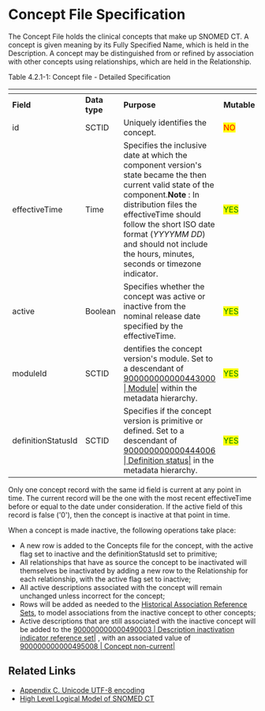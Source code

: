 # Concept File Specification

The Concept File holds the clinical concepts that make up SNOMED CT. A concept is given meaning by its Fully Specified Name, which is held in the Description. A concept may be distinguished from or refined by association with other concepts using relationships, which are held in the Relationship.

Table 4.2.1-1: Concept file - Detailed Specification

<table data-header-hidden><thead><tr><th width="159.01171875"></th><th width="84.96484375"></th><th width="276.47265625"></th><th width="88.875"></th><th width="140.6171875"></th></tr></thead><tbody><tr><td><strong>Field</strong></td><td><strong>Data type</strong></td><td><strong>Purpose</strong></td><td><strong>Mutable</strong></td><td><strong>Part of Primary Key</strong></td></tr><tr><td>id</td><td>SCTID</td><td>Uniquely identifies the concept.</td><td><mark style="color:red;">NO</mark></td><td><mark style="color:green;">YES</mark> (Full/Snapshot)</td></tr><tr><td>effectiveTime</td><td>Time</td><td>Specifies the inclusive date at which the component version's state became the then current valid state of the component.<strong>Note</strong> : In distribution files the effectiveTime should follow the short ISO date format (<em>YYYYMM DD</em>) and should not include the hours, minutes, seconds or timezone indicator.</td><td><mark style="color:green;">YES</mark> </td><td><p><mark style="color:green;">YES</mark> </p><p>(Full)<br><mark style="color:green;">Optional</mark> (Snapshot)</p></td></tr><tr><td>active</td><td>Boolean</td><td>Specifies whether the concept was active or inactive from the nominal release date specified by the effectiveTime.</td><td><mark style="color:green;">YES</mark> </td><td><mark style="color:red;">NO</mark></td></tr><tr><td>moduleId</td><td>SCTID</td><td>dentifies the concept version's module. Set to a descendant of <a href="http://snomed.info/id/900000000000443000">900000000000443000 | Module|</a> within the metadata hierarchy.</td><td><mark style="color:green;">YES</mark> </td><td><mark style="color:red;">NO</mark></td></tr><tr><td>definitionStatusId</td><td>SCTID</td><td>Specifies if the concept version is primitive or defined. Set to a descendant of <a href="http://snomed.info/id/900000000000444006">900000000000444006 | Definition status|</a> in the metadata hierarchy.</td><td><mark style="color:green;">YES</mark> </td><td><mark style="color:red;">NO</mark></td></tr></tbody></table>

Only one concept record with the same id field is current at any point in time. The current record will be the one with the most recent effectiveTime before or equal to the date under consideration. If the active field of this record is false ('0'), then the concept is inactive at that point in time.

When a concept is made inactive, the following operations take place:

* A new row is added to the Concepts file for the concept, with the active flag set to inactive and the definitionStatusId set to primitive;
* All relationships that have as source the concept to be inactivated will themselves be inactivated by adding a new row to the Relationship for each relationship, with the active flag set to inactive;
* All active descriptions associated with the concept will remain unchanged unless incorrect for the concept;
* Rows will be added as needed to the [Historical Association Reference Sets](<../../5 reference-set-release-files-specification/5.2 reference-set-types/5.2.5 section/5.2.5.1-historical-association-reference-sets.md>), to model associations from the inactive concept to other concepts;
* Active descriptions that are still associated with the inactive concept will be added to the [900000000000490003 | Description inactivation indicator reference set|](http://snomed.info/id/900000000000490003) , with an associated value of [900000000000495008 | Concept non-current|](http://snomed.info/id/900000000000495008)

## Related Links

* [Appendix C. Unicode UTF-8 encoding](../../appendixes/appendix-c-unicode-utf-8-encoding/)
* [High Level Logical Model of SNOMED CT](<../../2 snomed-ct-logical-model/2.1-high-level-logical-model-of-snomed-ct.md>)

